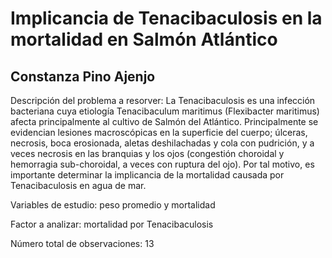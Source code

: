 # Implicancia de Tenacibaculosis en la mortalidad en Salmón Atlántico
## Constanza Pino Ajenjo

Descripción del problema a resorver: 
La Tenacibaculosis es una infección bacteriana cuya etiología Tenacibaculum maritimus (Flexibacter maritimus) afecta principalmente al cultivo de Salmón del Atlántico. Principalmente se evidencian lesiones macroscópicas en la superficie del cuerpo; úlceras, necrosis, boca erosionada, aletas deshilachadas y cola con pudrición,
y a veces necrosis en las branquias y los ojos (congestión choroidal y hemorragia sub-choroidal, a
veces con ruptura del ojo). Por tal motivo, es importante determinar la implicancia de la mortalidad causada por Tenacibaculosis en agua de mar.

Variables de estudio: peso promedio y mortalidad 

Factor a analizar: mortalidad por Tenacibaculosis

Número total de observaciones: 13


